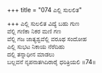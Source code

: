 +++
title = "074 ಎಲ್ಲಿ ಸುಲಲಿತ"

+++
ಎಲ್ಲಿ ಸುಲಲಿತ ವಿದ್ಯೆ ಬಹು ಗುಣ   
ವೆಲ್ಲಿ ಗಣಿಕಾ ನಿಕರ ಮಣಿ ಗಣ   
ವೆಲ್ಲಿ ಗಜ ಜಾತ್ಯಶ್ವವೆಲ್ಲಿ  ವರೂಥ ಸಂದೋಹ   
ಎಲ್ಲಿ ಸುಭಟ ನಿಕಾಯ ನೆರೆದಿಹು   
ದಲ್ಲಿ ತನ್ನಾಧೀನ ಮಾಡಲು   
ಬಲ್ಲವನೆ ನೃಪನಾತಗಿದಿರಾರೈ ಧರಿತ್ರಿಯಲಿ   ॥74॥